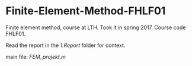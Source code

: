 # Finite-Element-Method-FHLF01
Finite element method, course at LTH. Took it in spring 2017. Course code FHLF01.

Read the report in the *1.Report* folder for context.

main file: *FEM_projekt.m*

